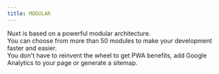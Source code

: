 ```yaml
---
title: MODULAR
---
```


Nuxt is based on a powerful modular architecture.  
You can choose from more than 50 modules to make your development faster and easier.  
You don't have to reinvent the wheel to get PWA benefits, add Google Analytics to your page or generate a sitemap.

